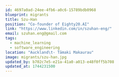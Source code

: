 ```yaml
---
id: 4697a0ad-24ee-4fb6-a0c6-15789bdb0968
blueprint: migrants
title: Szu-Han
position: "Co-founder of Eighty20.AI"
link: "https://www.linkedin.com/in/szuhan-eng/"
email: szuhan.eng@gmail.com
tags:
  - machine_learning
  - software_engineering
location: "Auckland\t- Tāmaki Makaurau"
image: migrants/szu-han.jpg
updated_by: b702c7e5-e21a-41a0-a013-e48f0ff5b708
updated_at: 1744231500
---
```

